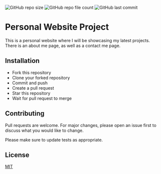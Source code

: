 ![GitHub repo size](https://img.shields.io/github/repo-size/Isaias-Garcia-Ariza-Personal-Website/personal-website)
![GitHub repo file count](https://img.shields.io/github/directory-file-count/Isaias-Garcia-Ariza-Personal-Website/personal-website)
![GitHub last commit](https://img.shields.io/github/last-commit/Isaias-Garcia-Ariza-Personal-Website/personal-website)

# Personal Website Project



This is a personal website where I will be showcasing my latest projects. There is an about me page, as well as a contact me page.

## Installation


* Fork this repository
* Clone your forked repository
* Commit and push
* Create a pull request
* Star this repository
* Wait for pull request to merge

## Contributing

Pull requests are welcome. For major changes, please open an issue first
to discuss what you would like to change.

Please make sure to update tests as appropriate.

## License

[MIT](https://choosealicense.com/licenses/mit/)



